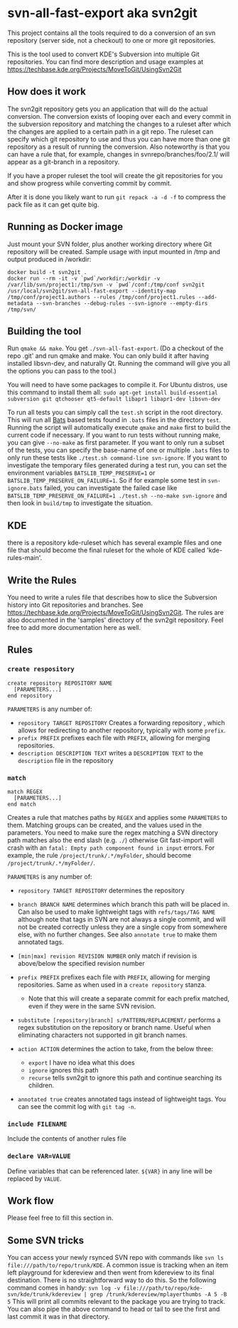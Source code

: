 svn-all-fast-export aka svn2git
===============================
This project contains all the tools required to do a conversion of an svn repository (server side, not a checkout) to one or more git repositories.

This is the tool used to convert KDE's Subversion into multiple Git repositories.  You can find more description and usage examples at https://techbase.kde.org/Projects/MoveToGit/UsingSvn2Git


How does it work
----------------
The svn2git repository gets you an application that will do the actual conversion.
The conversion exists of looping over each and every commit in the subversion repository and matching the changes to a ruleset after which the changes are applied to a certain path in a git repo.
The ruleset can specify which git repository to use and thus you can have more than one git repository as a result of running the conversion.
Also noteworthy is that you can have a rule that, for example, changes in svnrepo/branches/foo/2.1/ will appear as a git-branch in a repository.

If you have a proper ruleset the tool will create the git repositories for you and show progress while converting commit by commit.

After it is done you likely want to run `git repack -a -d -f` to compress the pack file as it can get quite big.

Running as Docker image
-----------------------
Just mount your SVN folder, plus another working directory where Git repository will be created.
Sample usage with input mounted in /tmp and output produced in /workdir:
```
docker build -t svn2git .
docker run --rm -it -v `pwd`/workdir:/workdir -v /var/lib/svn/project1:/tmp/svn -v `pwd`/conf:/tmp/conf svn2git /usr/local/svn2git/svn-all-fast-export --identity-map /tmp/conf/project1.authors --rules /tmp/conf/project1.rules --add-metadata --svn-branches --debug-rules --svn-ignore --empty-dirs /tmp/svn/
```

Building the tool
-----------------
Run `qmake && make`.  You get `./svn-all-fast-export`.
(Do a checkout of the repo .git' and run qmake and make. You can only build it after having installed libsvn-dev, and naturally Qt. Running the command will give you all the options you can pass to the tool.)

You will need to have some packages to compile it. For Ubuntu distros, use this command to install them all:
`sudo apt-get install build-essential subversion git qtchooser qt5-default libapr1 libapr1-dev libsvn-dev`

To run all tests you can simply call the `test.sh` script in the root directory.
This will run all [Bats](https://github.com/bats-core/bats-core) based tests
found in `.bats` files in the directory `test`. Running the script will automatically
execute `qmake` and `make` first to build the current code if necessary.
If you want to run tests without running make, you can give `--no-make` as first parameter.
If you want to only run a subset of the tests, you can specify the base-name of one
or multiple `.bats` files to only run these tests like `./test.sh command-line svn-ignore`.
If you want to investigate the temporary files generated during a test run,
you can set the environment variables `BATSLIB_TEMP_PRESERVE=1` or `BATSLIB_TEMP_PRESERVE_ON_FAILURE=1`.
So if for example some test in `svn-ignore.bats` failed, you can investigate the failed case like
`BATSLIB_TEMP_PRESERVE_ON_FAILURE=1 ./test.sh --no-make svn-ignore` and then look
in `build/tmp` to investigate the situation.

KDE
---
there is a repository kde-ruleset which has several example files and one file that should become the final ruleset for the whole of KDE called 'kde-rules-main'.

Write the Rules
---------------
You need to write a rules file that describes how to slice the Subversion history into Git repositories and branches. See https://techbase.kde.org/Projects/MoveToGit/UsingSvn2Git.
The rules are also documented in the 'samples' directory of the svn2git repository. Feel free to add more documentation here as well.

Rules
-----
### `create respository`

```
create repository REPOSITORY NAME
  [PARAMETERS...]
end repository
```

`PARAMETERS` is any number of:

- `repository TARGET REPOSITORY` Creates a forwarding repository , which allows for redirecting to another repository, typically with some `prefix`.
- `prefix PREFIX` prefixes each file with `PREFIX`, allowing for merging repositories.
- `description DESCRIPTION TEXT` writes a `DESCRIPTION TEXT` to the `description` file in the repository

### `match`

```
match REGEX
  [PARAMETERS...]
end match
```

Creates a rule that matches paths by `REGEX` and applies some `PARAMETERS` to them. Matching groups can be created, and the values used in the parameters.
You need to make sure the regex matching a SVN directory path matches also the end slash (e.g. `./`) otherwise Git fast-import will crash with an `fatal: Empty path component found in input` errors.
For example, the rule `/project/trunk/.*/myFolder`, should become `/project/trunk/.*/myFolder/`.



`PARAMETERS` is any number of:

- `repository TARGET REPOSITORY` determines the repository
- `branch BRANCH NAME` determines which branch this path will be placed in. Can also be used to make lightweight tags with `refs/tags/TAG NAME` although note that tags in SVN are not always a single commit, and will not be created correctly unless they are a single copy from somewhere else, with no further changes. See also `annotate true` to make them annotated tags.
- `[min|max] revision REVISION NUMBER` only match if revision is above/below the specified revision number
- `prefix PREFIX` prefixes each file with `PREFIX`, allowing for merging repositories. Same as when used in a `create repository` stanza.
  - Note that this will create a separate commit for each prefix matched, even if they were in the same SVN revision.
- `substitute [repository|branch] s/PATTERN/REPLACEMENT/` performs a regex substitution on the repository or branch name. Useful when eliminating characters not supported in git branch names.
- `action ACTION` determines the action to take, from the below three:

  - `export` I have no idea what this does
  - `ignore` ignores this path
  - `recurse` tells svn2git to ignore this path and continue searching its children.

- `annotated true` creates annotated tags instead of lightweight tags. You can see the commit log with `git tag -n`.

### `include FILENAME`

Include the contents of another rules file

### `declare VAR=VALUE`

Define variables that can be referenced later. `${VAR}` in any line will be replaced by `VALUE`.


Work flow
---------
Please feel free to fill this section in.

Some SVN tricks
---------------
You can access your newly rsynced SVN repo with commands like `svn ls file:///path/to/repo/trunk/KDE`.
A common issue is tracking when an item left playground for kdereview and then went from kdereview to its final destination. There is no straightforward way to do this. So the following command comes in handy: `svn log -v file:///path/to/repo/kde-svn/kde/trunk/kdereview | grep /trunk/kdereview/mplayerthumbs -A 5 -B 5` This will print all commits relevant to the package you are trying to track. You can also pipe the above command to head or tail to see the first and last commit it was in that directory.
